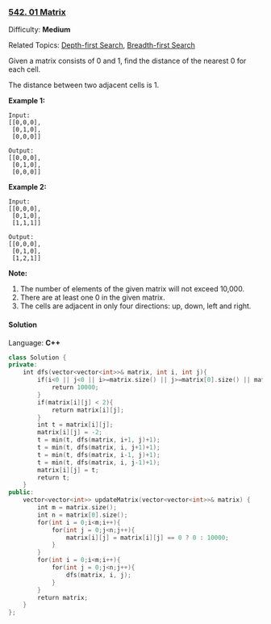 ### [542\. 01 Matrix](https://leetcode.com/problems/01-matrix/)

Difficulty: **Medium**

Related Topics: [Depth-first Search](https://leetcode.com/tag/depth-first-search/), [Breadth-first Search](https://leetcode.com/tag/breadth-first-search/)

Given a matrix consists of 0 and 1, find the distance of the nearest 0 for each cell.

The distance between two adjacent cells is 1.

**Example 1:**

```
Input:
[[0,0,0],
 [0,1,0],
 [0,0,0]]

Output:
[[0,0,0],
 [0,1,0],
 [0,0,0]]
```

**Example 2:**

```
Input:
[[0,0,0],
 [0,1,0],
 [1,1,1]]

Output:
[[0,0,0],
 [0,1,0],
 [1,2,1]]
```

**Note:**

1.  The number of elements of the given matrix will not exceed 10,000.
2.  There are at least one 0 in the given matrix.
3.  The cells are adjacent in only four directions: up, down, left and right.

#### Solution

Language: **C++**

```c++
class Solution {
private:
    int dfs(vector<vector<int>>& matrix, int i, int j){
        if(i<0 || j<0 || i>=matrix.size() || j>=matrix[0].size() || matrix[i][j] == -2){
            return 10000;
        }
        if(matrix[i][j] < 2){
            return matrix[i][j];
        }
        int t = matrix[i][j];
        matrix[i][j] = -2;
        t = min(t, dfs(matrix, i+1, j)+1);
        t = min(t, dfs(matrix, i, j+1)+1);
        t = min(t, dfs(matrix, i-1, j)+1);
        t = min(t, dfs(matrix, i, j-1)+1);
        matrix[i][j] = t;
        return t;
    }
public:
    vector<vector<int>> updateMatrix(vector<vector<int>>& matrix) {
        int m = matrix.size();
        int n = matrix[0].size();
        for(int i = 0;i<m;i++){
            for(int j = 0;j<n;j++){
                matrix[i][j] = matrix[i][j] == 0 ? 0 : 10000;
            }
        }
        for(int i = 0;i<m;i++){
            for(int j = 0;j<n;j++){
                dfs(matrix, i, j);
            }
        }
        return matrix;
    }
};
```
